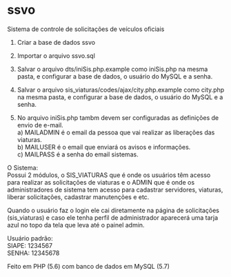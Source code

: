 # ssvo
Sistema de controle de solicitações de veículos oficiais

1. Criar a base de dados ssvo
2. Importar o arquivo ssvo.sql

3. Salvar o arquivo dts/iniSis.php.example como iniSis.php na mesma pasta,
e configurar a base de dados, o usuário do MySQL e a senha.
4. Salvar o arquivo sis_viaturas/codes/ajax/city.php.example como city.php na mesma pasta, 
e configurar a base de dados, o usuário do MySQL e a senha.

5. No arquivo iniSis.php tambm devem ser configuradas as definições de envio de e-mail.<br />
a) MAILADMIN é o email da pessoa que vai realizar as liberações das viaturas.<br />
b) MAILUSER é o email que enviará os avisos e informações.<br />
c) MAILPASS é a senha do email sistemas.<br />

O Sistema:<br />
Possui 2 módulos, o SIS_VIATURAS que é onde os usuários têm acesso para realizar as solicitações de viaturas e o ADMIN
que é onde os administradores de sistema tem acesso para cadastrar servidores, viaturas, liberar solicitações, 
cadastrar manutenções e etc.

Quando o usuário faz o login ele cai diretamente na página de solicitações (sis_viaturas) e caso ele tenha perfil de 
administrador aparecerá uma tarja azul no topo da tela que leva até o painel admin.

Usuário padrão:<br />
SIAPE: 1234567<br />
SENHA: 12345678<br />

Feito em PHP (5.6) com banco de dados em MySQL (5.7)
